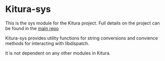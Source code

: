 # Kitura-sys

This is the sys module for the Kitura project. Full details on the project can be found in the [main repo](https://github.com/IBM-Swift/Kitura)

Kitura-sys provides utility functions for string conversions and convience methods for interacting with libdispatch.

It is not dependent on any other modules in Kitura.
